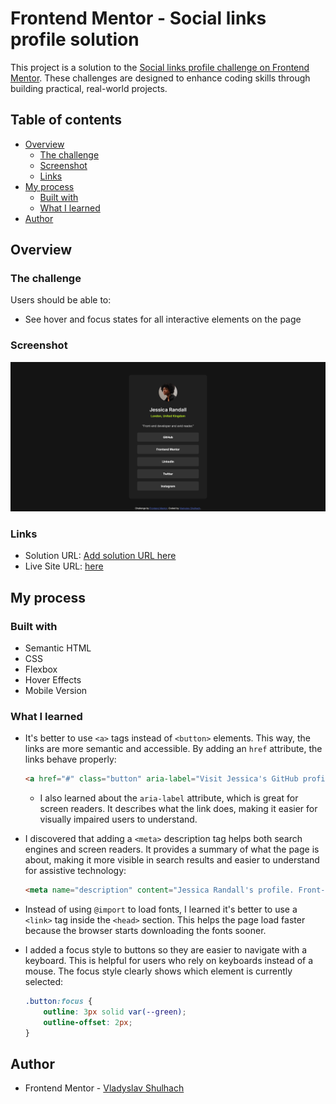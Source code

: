 # Frontend Mentor - Social links profile solution

This project is a solution to the [Social links profile challenge on Frontend Mentor](https://www.frontendmentor.io/challenges/social-links-profile-UG32l9m6dQ). These challenges are designed to enhance coding skills through building practical, real-world projects.

## Table of contents

- [Overview](#overview)
  - [The challenge](#the-challenge)
  - [Screenshot](#screenshot)
  - [Links](#links)
- [My process](#my-process)
  - [Built with](#built-with)
  - [What I learned](#what-i-learned)
- [Author](#author)

## Overview

### The challenge

Users should be able to:

- See hover and focus states for all interactive elements on the page

### Screenshot

![Screenshot of the project](./preview.png)

### Links

- Solution URL: [Add solution URL here](https://your-solution-url.com)
- Live Site URL: [here](https://social-links-profile-main-puce-three.vercel.app/)

## My process

### Built with

- Semantic HTML
- CSS
- Flexbox
- Hover Effects
- Mobile Version


### What I learned

- It's better to use `<a>` tags instead of `<button>` elements. This way, the links are more semantic and accessible. By adding an `href` attribute, the links behave properly:
     ```html
     <a href="#" class="button" aria-label="Visit Jessica's GitHub profile">GitHub</a>
     ```
   - I also learned about the `aria-label` attribute, which is great for screen readers. It describes what the link does, making it easier for visually impaired users to understand.

- I discovered that adding a `<meta>` description tag helps both search engines and screen readers. It provides a summary of what the page is about, making it more visible in search results and easier to understand for assistive technology:
     ```html
     <meta name="description" content="Jessica Randall's profile. Front-end developer and avid reader based in London, United Kingdom. Links to GitHub, Frontend Mentor, LinkedIn, Twitter, and Instagram profiles.">
     ```

- Instead of using `@import` to load fonts, I learned it's better to use a `<link>` tag inside the `<head>` section. This helps the page load faster because the browser starts downloading the fonts sooner.

- I added a focus style to buttons so they are easier to navigate with a keyboard. This is helpful for users who rely on keyboards instead of a mouse. The focus style clearly shows which element is currently selected:
     ```css
     .button:focus {
         outline: 3px solid var(--green);
         outline-offset: 2px;
     }
     ```

## Author

- Frontend Mentor - [Vladyslav Shulhach](https://www.frontendmentor.io/profile/Vladyslav-Shulhach)
